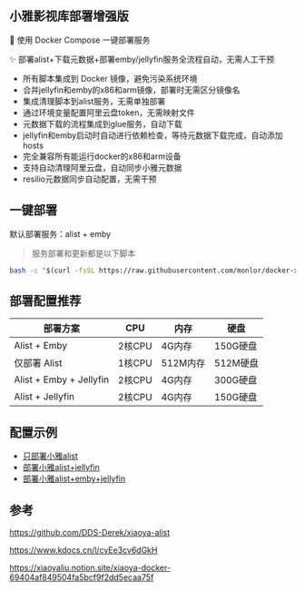 ## 小雅影视库部署增强版

🚀 使用 Docker Compose 一键部署服务

✨ 部署alist+下载元数据+部署emby/jellyfin服务全流程自动，无需人工干预

* 所有脚本集成到 Docker 镜像，避免污染系统环境
* 合并jellyfin和emby的x86和arm镜像，部署时无需区分镜像名
* 集成清理脚本到alist服务，无需单独部署
* 通过环境变量配置阿里云盘token，无需映射文件
* 元数据下载的流程集成到glue服务，自动下载
* jellyfin和emby启动时自动进行依赖检查，等待元数据下载完成，自动添加hosts
* 完全兼容所有能运行docker的x86和arm设备
* 支持自动清理阿里云盘，自动同步小雅元数据
* resilio元数据同步自动配置，无需干预

## 一键部署

默认部署服务：alist + emby

> 服务部署和更新都是以下脚本

```bash
bash -c "$(curl -fsSL https://raw.githubusercontent.com/monlor/docker-xiaoya/main/install.sh)"
```

## 部署配置推荐

| 部署方案          | CPU      | 内存      | 硬盘      |
| ----------------- | -------- | --------- | --------- |
| Alist + Emby      | 2核CPU   | 4G内存    | 150G硬盘  |
| 仅部署 Alist      | 1核CPU   | 512M内存  | 512M硬盘  |
| Alist + Emby + Jellyfin      | 2核CPU   | 4G内存    | 300G硬盘  |
| Alist + Jellyfin      | 2核CPU   | 4G内存    | 150G硬盘  |

## 配置示例

* [只部署小雅alist](/docker-compose-alist.yml)
* [部署小雅alist+jellyfin](/docker-compose-jellyfin.yml)
* [部署小雅alist+emby+jellyfin](/docker-compose-all.yml)

## 参考

https://github.com/DDS-Derek/xiaoya-alist

https://www.kdocs.cn/l/cvEe3cv6dGkH

https://xiaoyaliu.notion.site/xiaoya-docker-69404af849504fa5bcf9f2dd5ecaa75f